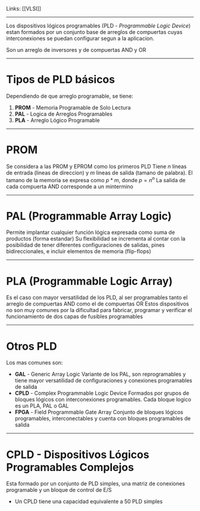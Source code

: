 Links: [[VLSI]]
___

Los dispositivos lógicos programables (PLD - *Programmable Logic Device*) estan formados por un conjunto base de arreglos de compuertas cuyas interconexiones se puedan configurar segun a la aplicacion.

Son un arreglo de inversores y de compuertas AND y OR

___
# Tipos de PLD básicos
Dependiendo de que arreglo programable, se tiene:

1. **PROM** - Memoria Programable de Solo Lectura
2. **PAL** - Logica de Arreglos Programables
3. **PLA** - Arreglo Lógico Programable

___
# PROM
Se considera a las PROM y EPROM como los primeros PLD
Tiene $n$ líneas de entrada (lineas de direccion) y $m$ lineas de salida (tamano de palabra).
El tamano de la memoria se expresa como $p*m$, donde $p=n^n$
La salida de cada compuerta AND corresponde a un mintermino

___
# PAL (Programmable Array Logic)

Permite implantar cualquier función lógica expresada como suma de productos (forma estandar)
Su flexibilidad se incrementa al contar con la posibilidad de tener diferentes configuraciones de salidas, pines bidireccionales, e incluir elementos de memoria (flip-flops)

___
# PLA (Programmable Logic Array)

Es el caso con mayor versatilidad de los PLD, al ser programables tanto el arreglo de compuertas AND como el de compuertas OR
Estos dispositivos no son muy comunes por la dificultad para fabricar, programar y verificar el funcionamiento de dos capas de fusibles programables

___
# Otros PLD

Los mas comunes son:
- **GAL** - Generic Array Logic
Variante de los PAL, son reprogramables y tiene mayor versatilidad de configuraciones y conexiones programables de salida
- **CPLD** - Complex Programmable Logic Device
Formados por grupos de bloques lógicos con interconexiones programables. Cada bloque logico es un PLA, PAL o GAL
- **FPGA** - Field Programmable Gate Array
Conjunto de bloques lógicos programables, interconectables y cuenta con bloques programables de salida

___
# CPLD - Dispositivos Lógicos Programables Complejos

Esta formado por un conjunto de PLD simples, una matriz de conexiones programable y un bloque de control de E/S

- Un CPLD tiene una capacidad equivalente a 50 PLD simples
